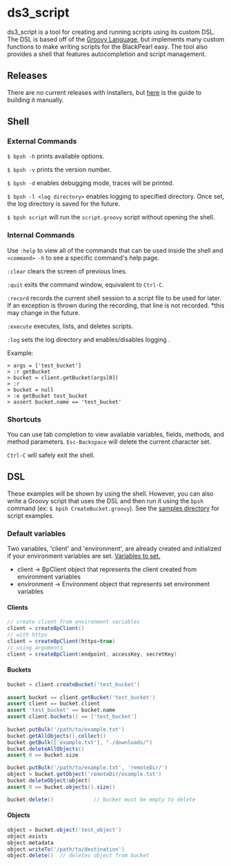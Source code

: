 ds3_script
==========

ds3_script is a tool for creating and running scripts using its custom DSL. The DSL is based off of
the [Groovy Language](http://groovy-lang.org/), but implements many custom functions to make writing 
scripts for the BlackPearl easy. The tool also provides a shell that features autocompletion and
script management.

Releases
-------
There are no current releases with installers, but 
[here](https://github.com/SpectraLogic/ds3_script/blob/master/BUILD.md) is the guide to building it manually.

Shell
-----
### External Commands
`$ bpsh -h` prints available options.

`$ bpsh -v` prints the version number.

`$ bpsh -d` enables debugging mode, traces will be printed.

`$ bpsh -l <log directory>` enables logging to specified directory. Once set, the log directory is saved for the future.

`$ bpsh script` will run the `script.groovy` script without opening the shell.

### Internal Commands
Use `:help` to view all of the commands that can be used inside the shell and ```<command> -h``` to see a specific 
command's help page.

`:clear` clears the screen of previous lines.

`:quit` exits the command window, equivalent to `Ctrl-C`.

`:record` records the current shell session to  a script file to be used for later. If an exception is thrown during
the recording, that line is not recorded. *this may change in the future. 

`:execute` executes, lists, and deletes scripts.

`:log` sets the log directory and enables/disables logging .

Example:

```
> args = ['test_bucket']
> :r getBucket
> bucket = client.getBucket(args[0])
> :r
> bucket = null
> :e getBucket test_bucket
> assert bucket.name == 'test_bucket'
```

### Shortcuts
You can use tab completion to view available variables, fields, methods, and method parameters. 
`Esc-Backspace` will delete the current character set. 

`Ctrl-C` will safely exit the shell. 

DSL
--------
These examples will be shown by using the shell. However, you can also write a Groovy script that
uses the DSL and then run it using the `bpsh` command (ex: `$ bpsh CreateBucket.groovy`). See the 
[samples directory](https://github.com/SpectraLogic/ds3_script/tree/master/samples) for script examples.

### Default variables
Two variables, 'client' and 'environment', are already created and initialized 
if your environment variables are set. [Variables to set.](https://github.com/SpectraLogic/ds3_java_cli#user-content-usage)

* client -> BpClient object that represents the client created from environment
variables
* environment -> Environment object that represents set environment variables

#### Clients
```groovy
// create client from environment variables
client = createBpClient()
// with https
client = createBpClient(https=true)
// using arguments
client = createBpClient(endpoint, accessKey, secretKey)
```

#### Buckets
```groovy
bucket = client.createBucket('test_bucket')
 
assert bucket == client.getBucket('test_bucket')
assert client == bucket.client
assert 'test_bucket' == bucket.name
assert client.buckets() == ['test_bucket']
 
bucket.putBulk('/path/to/example.txt')
bucket.getAllObjects().collect()
bucket.getBulk(['example.txt'], "./downloads/")
bucket.deleteAllObjects()
assert 0 == bucket.size

bucket.putBulk('/path/to/example.txt', 'remoteDir/')
object = bucket.getObject('remoteDir/example.txt')
bucket.deleteObject(object)
assert 0 == bucket.objects().size()

bucket.delete()             // bucket must be empty to delete
```

#### Objects
```groovy
object = bucket.object('test_object')
object.exists
object.metadata
object.writeTo('/path/to/destination')
object.delete()  // deletes object from bucket
```

